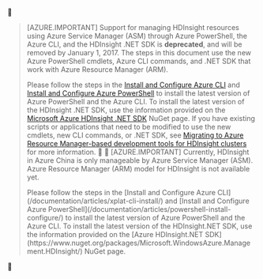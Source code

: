 
> [AZURE.IMPORTANT] Support for managing HDInsight resources using Azure Service Manager (ASM) through Azure PowerShell, the Azure CLI, and the HDInsight .NET SDK is __deprecated__, and will be removed by January 1, 2017. The steps in this document use the new Azure PowerShell cmdlets, Azure CLI commands, and .NET SDK that work with Azure Resource Manager (ARM).
>
> Please follow the steps in the [Install and Configure Azure CLI](/documentation/articles/xplat-cli-install/) and [Install and Configure Azure PowerShell](/documentation/articles/powershell-install-configure/) to install the latest version of Azure PowerShell and the Azure CLI. To install the latest version of the HDInsight .NET SDK, use the information provided on the [Microsoft Azure HDInsight .NET SDK](https://www.nuget.org/packages/Microsoft.WindowsAzure.Management.HDInsight/) NuGet page. If you have existing scripts or applications that need to be modified to use the new cmdlets, new CLI commands, or .NET SDK, see [Migrating to Azure Resource Manager-based development tools for HDInsight clusters](/documentation/articles/hdinsight-hadoop-development-using-azure-resource-manager/) for more information.


> [AZURE.IMPORTANT] Currently, HDInsight in Azure China is only manageable by Azure Service Manager (ASM). Azure Resource Manager (ARM) model for HDInsight is not available yet.
><p> Please follow the steps in the [Install and Configure Azure CLI](/documentation/articles/xplat-cli-install/) and [Install and Configure Azure PowerShell](/documentation/articles/powershell-install-configure/) to install the latest version of Azure PowerShell and the Azure CLI. To install the latest version of the HDInsight.NET SDK, use the information provided on the [Azure HDInsight.NET SDK](https://www.nuget.org/packages/Microsoft.WindowsAzure.Management.HDInsight/) NuGet page. 


